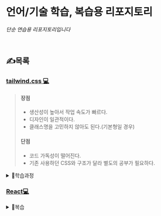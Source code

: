 # 언어/기술 학습, 복습용 리포지토리

*단순 연습용 리포지토리입니다* <br>

<br>

## ✍목록
### [tailwind.css 💻](https://tailwindcss.com/)
> #### 장점
> - 생산성이 높아서 작업 속도가 빠르다.
> - 디자인이 일관적이다.
> - 클래스명을 고민하지 않아도 된다.(기본형일 경우)
>
> #### 단점
> - 코드 가독성이 떨어진다.
> - 기존 사용하던 CSS와 구조가 달라 별도의 공부가 필요하다.
>
  <details>
      <summary>📖학습과정</summary> 
    
      01 -  tailwind의 기본 단위, bg, rounded, w h p m, 글자변경, flex, hover, group 사용법
      02 -  react에 적용하기
            1)  명령어 > npm install -D tailwindcss postcs autoprefixer
                autoprefixer : CSS를 최적화하고 압축하며 불필요한 공백을 제거
                tailwindcss : Tailwind 라이브러리
                PostCSS : @tailwind base;, @tailwind components;, @tailwind utilities;를
                이해하지 못하기 때문에 React + Tailwind 환경에서 꼭 같이 사용해야 함
            2)  설치 후 tailwind.config.js, postcss.config.js 파일 생성 확인
            3)  tailwind.config.js 안에 컨텐츠 경로 설정
                content: [
                  "./src/**/*.{html,js,ts,jsx,tsx}", // 프로젝트 파일 경로 맞춤
                ],
            4)  기본 css 파일 상단에 @tailwind base;, @tailwind components;, @tailwind utilities; 추가

            .

            PostCSS 에러 계속 뜨면 
            1)  npm ls tailwindcss 로 테일윈드 버전 확인
            2)  여러 버전 있다면 npm uninstall tailwindcss @tailwindcss/postcss 로 삭제
            3)  npm install -D tailwindcss@버전숫자 autoprefixer postcss 로 재설치
            4)  npx tailwindcss init -p 로 테일윈드 초기화

      
  </details>


### [React💻](https://ko.legacy.reactjs.org/)
  <details>
      <summary>📖복습</summary> 
    
      01 - 첫 세팅
      
  </details>





